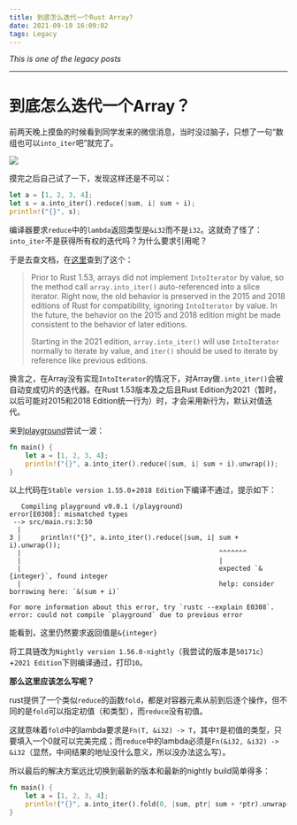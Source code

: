 ```yaml
---
title: 到底怎么迭代一个Rust Array?
date: 2021-09-10 16:09:02
tags: Legacy
---
```


*This is one of the legacy posts*

----

# 到底怎么迭代一个Array？

前两天晚上摸鱼的时候看到同学发来的微信消息，当时没过脑子，只想了一句“数组也可以`into_iter`吧”就完了。

![](https://files.catbox.moe/vt9w1m.jpg)

摸完之后自己试了一下，发现这样还是不可以：

```rust
let a = [1, 2, 3, 4];
let s = a.into_iter().reduce(|sum, i| sum + i);
println!("{}", s);
```

编译器要求`reduce`中的`lambda`返回类型是`&i32`而不是`i32`。这就奇了怪了：`into_iter`不是获得所有权的迭代吗？为什么要求引用呢？

于是去查文档，在[这里](https://doc.rust-lang.org/std/primitive.array.html#editions)查到了这个：

> Prior to Rust 1.53, arrays did not implement `IntoIterator` by value, so the method call `array.into_iter()` auto-referenced into a slice iterator. Right now, the old behavior is preserved in the 2015 and 2018 editions of Rust for compatibility, ignoring `IntoIterator` by value. In the future, the behavior on the 2015 and 2018 edition might be made consistent to the behavior of later editions.
>
> 
>
> Starting in the 2021 edition, `array.into_iter()` will use `IntoIterator` normally to iterate by value, and `iter()` should be used to iterate by reference like previous editions.

换言之，在Array没有实现`IntoIterator`的情况下，对Array做`.into_iter()`会被自动变成切片的迭代器。在Rust 1.53版本及之后且Rust Edition为2021（暂时，以后可能对2015和2018 Edition统一行为）时，才会采用新行为，默认对值迭代。

来到[playground](https://play.rust-lang.org)尝试一波：

```rust
fn main() {
    let a = [1, 2, 3, 4];
    println!("{}", a.into_iter().reduce(|sum, i| sum + i).unwrap());
}
```

以上代码在`Stable version 1.55.0`+`2018 Edition`下编译不通过，提示如下：

```
   Compiling playground v0.0.1 (/playground)
error[E0308]: mismatched types
 --> src/main.rs:3:50
  |
3 |     println!("{}", a.into_iter().reduce(|sum, i| sum + i).unwrap());
  |                                                  ^^^^^^^
  |                                                  |
  |                                                  expected `&{integer}`, found integer
  |                                                  help: consider borrowing here: `&(sum + i)`

For more information about this error, try `rustc --explain E0308`.
error: could not compile `playground` due to previous error
```

能看到，这里仍然要求返回值是`&{integer}`

将工具链改为`Nightly version 1.56.0-nightly`（我尝试的版本是`50171c`）+`2021 Edition`下则编译通过，打印`10`。

**那么这里应该怎么写呢？**

rust提供了一个类似`reduce`的函数`fold`，都是对容器元素从前到后逐个操作，但不同的是`fold`可以指定初值（和类型），而`reduce`没有初值。

这就意味着`fold`中的lambda要求是`Fn(T, &i32) -> T`，其中`T`是初值的类型，只要填入一个0就可以完美完成；而`reduce`中的lambda必须是`Fn(&i32, &i32) -> &i32`（显然，中间结果的地址没什么意义，所以没办法这么写）。

所以最后的解决方案远比切换到最新的版本和最新的nightly build简单得多：

```rust
fn main() {
    let a = [1, 2, 3, 4];
    println!("{}", a.into_iter().fold(0, |sum, ptr| sum + *ptr).unwrap());
}
```

